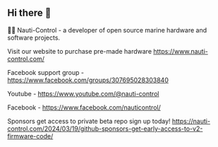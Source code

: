 ## Hi there 👋


🙋‍♀️ Nauti-Control - a developer of open source marine hardware and software projects.

Visit our website to purchase pre-made hardware https://www.nauti-control.com/

Facebook support group - https://www.facebook.com/groups/307695028303840

Youtube - https://www.youtube.com/@nauti-control

Facebook - https://www.facebook.com/nauticontrol/

Sponsors get access to private beta repo sign up today!
https://nauti-control.com/2024/03/19/github-sponsors-get-early-access-to-v2-firmware-code/






